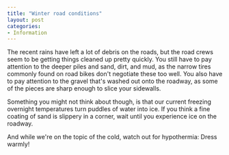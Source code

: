 ```yaml
---
title: "Winter road conditions"
layout: post
categories:
- Information
---
```


The recent rains have left a lot of debris on the roads, but the road crews seem to be getting things cleaned up pretty quickly. You still have to pay attention to the deeper piles and sand, dirt, and mud, as the narrow tires commonly found on road bikes don't negotiate these too well. You also have to pay attention to the gravel that's washed out onto the roadway, as some of the pieces are sharp enough to slice your sidewalls.

Something you might not think about though, is that our current freezing overnight temperatures turn puddles of water into ice. If you think a fine coating of sand is slippery in a corner, wait until you experience ice on the roadway.

And while we're on the topic of the cold, watch out for hypothermia: Dress warmly!